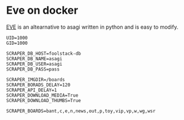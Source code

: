 # Eve on docker
[EVE](https://github.com/bibanon/eve) is an altearnative to asagi written in python and is easy to modify.

```
UID=1000
GID=1000

SCRAPER_DB_HOST=foolstack-db
SCRAPER_DB_NAME=asagi
SCRAPER_DB_USER=asagi
SCRAPER_DB_PASS=pass

SCRAPER_IMGDIR=/boards
SCRAPER_BORADS_DELAY=120
SCRAPER_API_DELAY=1
SCRAPER_DOWNLOAD_MEDIA=True
SCRAPER_DOWNLOAD_THUMBS=True

SCRAPER_BOARDS=bant,c,e,n,news,out,p,toy,vip,vp,w,wg,wsr
```